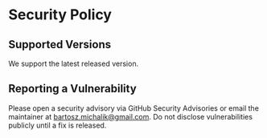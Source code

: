 # Security Policy

## Supported Versions

We support the latest released version.

## Reporting a Vulnerability

Please open a security advisory via GitHub Security Advisories or email the maintainer at bartosz.michalik@gmail.com. Do not disclose vulnerabilities publicly until a fix is released.
